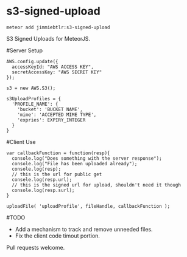s3-signed-upload
=======================

    meteor add jimmiebtlr:s3-signed-upload

S3 Signed Uploads for MeteorJS.

#Server Setup
```
AWS.config.update({
  accessKeyId: "AWS ACCESS KEY",
  secretAccessKey: "AWS SECRET KEY"
});

s3 = new AWS.S3();

s3UploadProfiles = {
  'PROFILE_NAME': {
    'bucket': 'BUCKET NAME',
    'mime': 'ACCEPTED MIME TYPE',
    'expries': EXPIRY_INTEGER
  }
}
```

#Client Use

```
var callbackFunction = function(resp){
  console.log("Does something with the server response");
  console.log("File has been uploaded already");
  console.log(resp);
  // this is the url for public get
  consele.log(resp.url);
  // this is the signed url for upload, shouldn't need it though
  console.log(resp.surl);
}

uploadFile( 'uploadProfile', fileHandle, callbackFunction );
```

#TODO
* Add a mechanism to track and remove unneeded files.
* Fix the client code timout portion.

Pull requests welcome.
